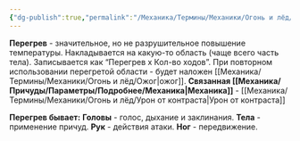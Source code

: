 ```yaml
---
{"dg-publish":true,"permalink":"/Механика/Термины/Механики/Огонь и лёд/Перегрев/","noteIcon":"","created":"2025-08-21T13:47:54.739+03:00","updated":"2025-07-29T23:53:07.932+03:00"}
---
```


**Перегрев** - значительное, но не разрушительное повышение температуры. Накладывается на какую-то область (чаще всего часть тела). Записывается как “Перегрев х Кол-во ходов”. При повторном использовании перегретой области - будет наложен [[Механика/Термины/Механики/Огонь и лёд/Ожог\|ожог]]. 
**Связанная [[Механика/Причуды/Параметры/Подробнее/Механика\|Механика]]** - [[Механика/Термины/Механики/Огонь и лёд/Урон от контраста\|Урон от контраста]]

**Перегрев бывает:**
**Головы** - голос, дыхание и заклинания.
**Тела** - применение причуд.
**Рук** - действия атаки.
**Ног** - передвижение.